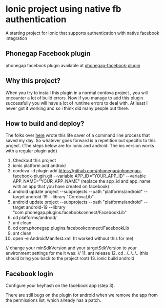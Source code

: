 Ionic project using native fb authentication
============================================

A starting project for Ionic that supports authentication with native facebook integration

## Phonegap Facebook plugin
phonegap facebook plugin available at [phonegap-facebook-plugin](https://github.com/phonegap/phonegap-facebook-plugin.git)

## Why this project?

When you try to install this plugin in a normal cordova project , you will encounter a lot of build errors. Now if you manage to add this plugin successfully you will have a lot of runtime errors to deal with. At least I never got it working and so i think did many people out there.


## How to build and deploy?

The folks over [here](https://github.com/Wizcorp/phonegap-facebook-plugin/blob/develop/platforms/android/README.md) wrote this
life saver of a command line process that saved my day. So whatever goes forward is a repetition but specific to this project.
(The steps below are for ionic and android. The ios version works with a regular plugin add)

1. Checkout this project
2. ionic platform add android
3. cordova -d plugin add https://github.com/phonegap/phonegap-facebook-plugin.git --variable APP_ID="YOUR_APP_ID" --variable APP_NAME="YOUR_APP_NAME"
   (replace the app_id and app_name with an app that you have created on facebook)
4. android update project --subprojects --path "platforms/android" --target android-19 --library "CordovaLib"
5. android update project --subprojects --path "platforms/android" --target android-19 --library "com.phonegap.plugins.facebookconnect/FacebookLib"
6. cd platforms/android/
7. ant clean
8. cd com.phonegap.plugins.facebookconnect/FacebookLib
9. ant clean
10. open -e AndroidManifest.xml  (It worked without this for me)

// change your minSdkVersion and your targetSdkVersion to your environment settings for me it was:
// <uses-sdk android:minSdkVersion="14" android:targetSdkVersion="17" />
11. ant release
12. cd ../../../.. (this should bring you back to the project root)
13. ionic build android

## Facebook login

Configure your keyhash on the facebook app (step 3).




There are still bugs on the plugin for android when we remove the app from the permissions list, which already has a patch.